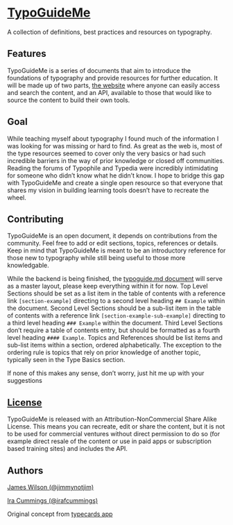 # [TypoGuideMe][1]
A collection of definitions, best practices and resources on typography.

## Features
TypoGuideMe is a series of documents that aim to introduce the foundations of typography and provide resources for further education. It will be made up of two parts, [the website][1] where anyone can easily access and search the content, and an API, available to those that would like to source the content to build their own tools.

## Goal
While teaching myself about typography I found much of the information I was looking for was missing or hard to find. As great as the web is, most of the type resources seemed to cover only the very basics or had such incredible barriers in the way of prior knowledge or closed off communities. Reading the forums of Typophile and Typedia were incredibly intimidating for someone who didn’t know what he didn’t know. I hope to bridge this gap with TypoGuideMe and create a single open resource so that everyone that shares my vision in building learning tools doesn’t have to recreate the wheel.

## Contributing
TypoGuideMe is an open document, it depends on contributions from the community. Feel free to add or edit sections, topics, references or details. Keep in mind that TypoGuideMe is meant to be an introductory reference for those new to typography while still being useful to those more knowledgable.

While the backend is being finished, the [typoguide.md document][2] will serve as a master layout, please keep everything within it for now. Top Level Sections should be set as a list item in the table of contents with a reference link `[section-example]` directing to a second level heading `## Example` within the document. Second Level Sections should be a sub-list item in the table of contents with a reference link `[section-example-sub-example]` directing to a third level heading `### Example` within the document. Third Level Sections don’t require a table of contents entry, but should be formatted as a fourth level heading `#### Example`. Topics and References should be list items and sub-list items within a section, ordered alphabetically. The exception to the ordering rule is topics that rely on prior knowledge of another topic, typically seen in the Type Basics section. 

If none of this makes any sense, don’t worry, just hit me up with your suggestions

## [License][3]
TypoGuideMe is released with an Attribution-NonCommercial Share Alike License. This means you can recreate, edit or share the content, but it is not to be used for commercial ventures without direct permission to do so (for example direct resale of the content or use in paid apps or subscription based training sites) and includes the API.

## Authors
[James Wilson (@jimmynotjim)][4]

[Ira Cummings (@irafcummings)][5]


Original concept from [typecards app][6]

[1]: http://typoguide.me
[2]: https://github.com/jimmynotjim/typoguideme/blob/master/typoguide.md
[3]: http://creativecommons.org/licenses/by-nc-sa/3.0/
[4]: http://jimmynotjim.com
[5]: http://iracummings.com
[6]: http://typecardsapp.com